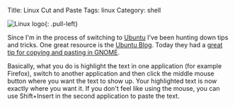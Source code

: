 Title: Linux Cut and Paste
Tags: linux
Category: shell

![Linux logo]({static}/images/9.png){: .pull-left}

Since I'm in the process of switching to [Ubuntu](https://www.ubuntu.com/) I've
been hunting down tips and tricks. One great resource is the [Ubuntu
Blog](https://ubuntu.wordpress.com). Today they had a [great tip for
copying and pasting in
GNOME](https://ubuntu.wordpress.com/2006/12/12/cut-copy-paste-clipboard-management/).

Basically, what you do is highlight the text in one application (for
example Firefox), switch to another application and then click the
middle mouse button where you want the text to show up. Your highlighted
text is now exactly where you want it. If you don't feel like using the
mouse, you can use Shift+Insert in the second application to paste the
text.
